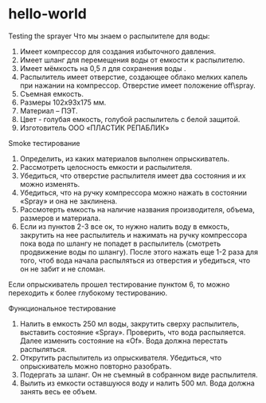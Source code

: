 # hello-world
Testing the sprayer
Что мы знаем о распылителе для воды:
1.	Имеет компрессор для создания избыточного давления.
2.	Имеет шланг для перемещения воды от емкости к распылителю.
3.	Имеет мёмкость на 0,5 л для сохранения воды .
4.	Распылитель имеет отверстие, создающее облако мелких капель при нажании на компрессор. Отверстие имеет положение off\spray.
5.	Съемная емкость.
6.	Размеры 102х93х175 мм.
7.	Материал – ПЭТ.
8.	Цвет - голубая емкость, голубой распылитель с белой защитой.
9.	Изготовитель ООО «ПЛАСТИК РЕПАБЛИК»

Smoke тестирование 
1.	Определить, из каких материалов выполнен опрыскиватель.
2.	Рассмотреть целосность емкости и распылителя. 
3.	Убедиться, что отверстие распылителя имеет два состояния и их можно изменять.
4.	Убедиться, что на ручку компрессора можно нажать в состоянии «Spray» и она не заклинена. 
5.	Рассмотерть емкость на наличие названия производителя, объема, размеров и материала.
6.	Если из пунктов 2-3 все ок, то нужно налить  воду в емкость, закрутить на нее распылитель и нажимать на ручку компрессора пока вода по шлангу не попадет в распылитель (смотреть продвижение воды по шлангу). После этого нажать еще  1-2 раза для того, чтоб вода начала распыляться из отверстия и убедиться, что он не забит и не сломан.

Если опрыскиватель прошел тестирование пунктом 6, то можно переходить к более глубокому тестированию.

Функциональное тестирование
1.	Налить в емкость 250 мл воды, закрутить сверху распылитель, выставить состояние «Spray». Проверить, что вода распыляется. Далее изменить состояние на «Of». Вода должна перестать распыляться.
2.	Открутить распылитель из опрыскивателя. Убедиться, что опрыскиватель можно повторно разобрать.
3.	Подергать за шланг. Он не съемный в собранном виде распылителя.
4.	Вылить из емкости оставшуюся воду и налить 500 мл. Вода должна занять весь ее объем.

